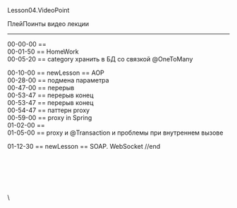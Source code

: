 ﻿
Lesson04.VideoPoint  

ПлейПоинты видео лекции  

---
00-00-00 ==   
00-01-50 == HomeWork   
00-05-20 == category хранить в БД со связкой @OneToMany  
 
00-10-00 == newLesson == AOP  
00-28-00 == подмена параметра   
00-47-00 == перерыв   
00-53-47 == перерыв конец   
00-53-47 == перерыв конец   
00-54-47 == паттерн proxy   
00-59-00 == proxy in Spring   
01-02-00 ==      
01-05-00 == proxy и @Transaction и проблемы при внутреннем вызове   

01-12-30 == newLesson == SOAP. WebSocket
//end  

















\
\
\
\
\
\
